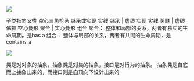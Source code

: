 
![](https://image.devilwst.top/imgs/2023/10/2e07e1437577db0f.png)


子类指向父类
空心三角剪头 继承或实现
实线 继承  | 虚线  实现
实线 关联  | 虚线  依赖
空心菱形 聚合  | 实心菱形 组合
聚合： 整体和局部的关系，两者有独立的生命周期，是has a 
组合： 整体与局部的关系，两者有共同的生命周期，是contains a 

![](https://image.devilwst.top/imgs/2023/10/adf3adc26d498677.png)


类是对对象的抽象，抽象类是对类的抽象，接口是对行为的抽象。
抽象类是自底而上抽象出来的，而接口则是自顶向下设计出来的